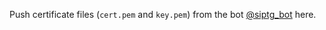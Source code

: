 Push certificate files (`cert.pem` and `key.pem`) from the bot [@siptg_bot](https://t.me/siptg_bot) here.
